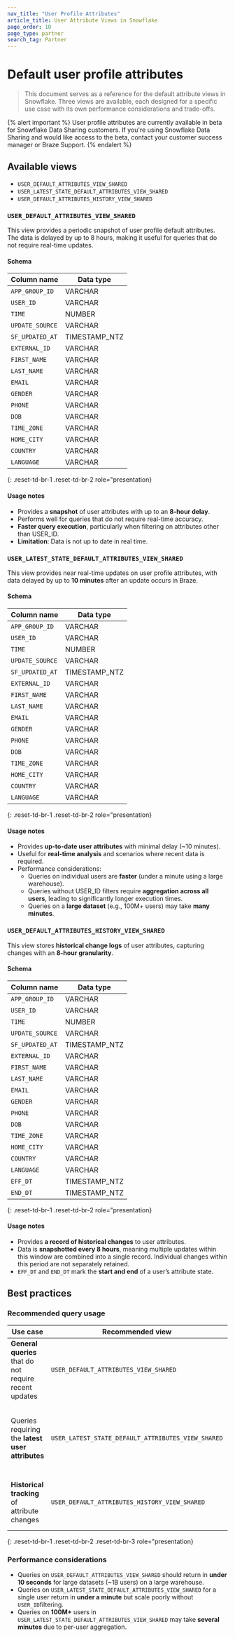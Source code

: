 ```yaml
---
nav_title: "User Profile Attributes"
article_title: User Attribute Views in Snowflake 
page_order: 10
page_type: partner
search_tag: Partner
---
```


# Default user profile attributes

> This document serves as a reference for the default attribute views in Snowflake. Three views are available, each designed for a specific use case with its own performance considerations and trade-offs.

{% alert important %} 
User profile attributes are currently available in beta for Snowflake Data Sharing customers. If you're using Snowflake Data Sharing and would like access to the beta, contact your customer success manager or Braze Support. 
{% endalert %}

## Available views

- `USER_DEFAULT_ATTRIBUTES_VIEW_SHARED`  
- `USER_LATEST_STATE_DEFAULT_ATTRIBUTES_VIEW_SHARED` 
- `USER_DEFAULT_ATTRIBUTES_HISTORY_VIEW_SHARED` 

### `USER_DEFAULT_ATTRIBUTES_VIEW_SHARED`

This view provides a periodic snapshot of user profile default attributes. The data is delayed by up to 8 hours, making it useful for queries that do not require real-time updates.

#### Schema

| Column name     | Data type     |
|-----------------|---------------|
| `APP_GROUP_ID`  | VARCHAR       |
| `USER_ID`       | VARCHAR       |
| `TIME`          | NUMBER        |
| `UPDATE_SOURCE` | VARCHAR       |
| `SF_UPDATED_AT` | TIMESTAMP_NTZ |
| `EXTERNAL_ID`   | VARCHAR       |
| `FIRST_NAME`    | VARCHAR       |
| `LAST_NAME`     | VARCHAR       |
| `EMAIL`         | VARCHAR       |
| `GENDER`        | VARCHAR       |
| `PHONE`         | VARCHAR       |
| `DOB`           | VARCHAR       |
| `TIME_ZONE`     | VARCHAR       |
| `HOME_CITY`     | VARCHAR       |
| `COUNTRY`       | VARCHAR       |
| `LANGUAGE`      | VARCHAR       |
{: .reset-td-br-1 .reset-td-br-2 role="presentation}

#### Usage notes

* Provides a **snapshot** of user attributes with up to an **8-hour delay**.
* Performs well for queries that do not require real-time accuracy.
* **Faster query execution**, particularly when filtering on attributes other than USER_ID.
* **Limitation**: Data is not up to date in real time.

### `USER_LATEST_STATE_DEFAULT_ATTRIBUTES_VIEW_SHARED` 
This view provides near real-time updates on user profile attributes, with data delayed by up to **10 minutes** after an update occurs in Braze.

#### Schema

| Column name     | Data type     |
|-----------------|---------------|
| `APP_GROUP_ID`  | VARCHAR       |
| `USER_ID`       | VARCHAR       |
| `TIME`          | NUMBER        |
| `UPDATE_SOURCE` | VARCHAR       |
| `SF_UPDATED_AT` | TIMESTAMP_NTZ |
| `EXTERNAL_ID`   | VARCHAR       |
| `FIRST_NAME`    | VARCHAR       |
| `LAST_NAME`     | VARCHAR       |
| `EMAIL`         | VARCHAR       |
| `GENDER`        | VARCHAR       |
| `PHONE`         | VARCHAR       |
| `DOB`           | VARCHAR       |
| `TIME_ZONE`     | VARCHAR       |
| `HOME_CITY`     | VARCHAR       |
| `COUNTRY`       | VARCHAR       |
| `LANGUAGE`      | VARCHAR       |
{: .reset-td-br-1 .reset-td-br-2 role="presentation}

#### Usage notes

* Provides **up-to-date user attributes** with minimal delay (~10 minutes).
* Useful for **real-time analysis** and scenarios where recent data is required.
* Performance considerations:
    * Queries on individual users are **faster** (under a minute using a large warehouse).
    * Queries without USER_ID filters require **aggregation across all users**, leading to significantly longer execution times.
    * Queries on a **large dataset** (e.g., 100M+ users) may take **many minutes**.

### `USER_DEFAULT_ATTRIBUTES_HISTORY_VIEW_SHARED`

This view stores **historical change logs** of user attributes, capturing changes with an **8-hour granularity**.

#### Schema

| Column name     | Data type     |
|-----------------|---------------|
| `APP_GROUP_ID`  | VARCHAR       |
| `USER_ID`       | VARCHAR       |
| `TIME`          | NUMBER        |
| `UPDATE_SOURCE` | VARCHAR       |
| `SF_UPDATED_AT` | TIMESTAMP_NTZ |
| `EXTERNAL_ID`   | VARCHAR       |
| `FIRST_NAME`    | VARCHAR       |
| `LAST_NAME`     | VARCHAR       |
| `EMAIL`         | VARCHAR       |
| `GENDER`        | VARCHAR       |
| `PHONE`         | VARCHAR       |
| `DOB`           | VARCHAR       |
| `TIME_ZONE`     | VARCHAR       |
| `HOME_CITY`     | VARCHAR       |
| `COUNTRY`       | VARCHAR       |
| `LANGUAGE`      | VARCHAR       |
| `EFF_DT`        | TIMESTAMP_NTZ |
| `END_DT`        | TIMESTAMP_NTZ |
{: .reset-td-br-1 .reset-td-br-2 role="presentation}

#### Usage notes

* Provides **a record of historical changes** to user attributes.
* Data is **snapshotted every 8 hours**, meaning multiple updates within this window are combined into a single record. Individual changes within this period are not separately retained.
* `EFF_DT` and `END_DT` mark the **start and end** of a user’s attribute state.

## Best practices

### Recommended query usage

| Use case                                               | Recommended view                                   | Notes                                                                 |
|--------------------------------------------------------|----------------------------------------------------|-----------------------------------------------------------------------|
| **General queries** that do not require recent updates | `USER_DEFAULT_ATTRIBUTES_VIEW_SHARED`              | Fast execution, with data up to 8 hours old.                          |
| Queries requiring the **latest user attributes**       | `USER_LATEST_STATE_DEFAULT_ATTRIBUTES_VIEW_SHARED` | Provides near real-time updates but can be slower for large datasets. |
| **Historical tracking** of attribute changes           | `USER_DEFAULT_ATTRIBUTES_HISTORY_VIEW_SHARED`      | Stores attribute changes with 8-hour granularity.                     |
{: .reset-td-br-1 .reset-td-br-2 .reset-td-br-3 role="presentation}

### Performance considerations

* Queries on `USER_DEFAULT_ATTRIBUTES_VIEW_SHARED` should return in **under 10 seconds** for large datasets (~1B users) on a large warehouse.
* Queries on `USER_LATEST_STATE_DEFAULT_ATTRIBUTES_VIEW_SHARED` for a single user return in **under a minute** but scale poorly without `USER_ID`filtering.
* Queries on **100M+** users in `USER_LATEST_STATE_DEFAULT_ATTRIBUTES_VIEW_SHARED` may take **several minutes** due to per-user aggregation.


